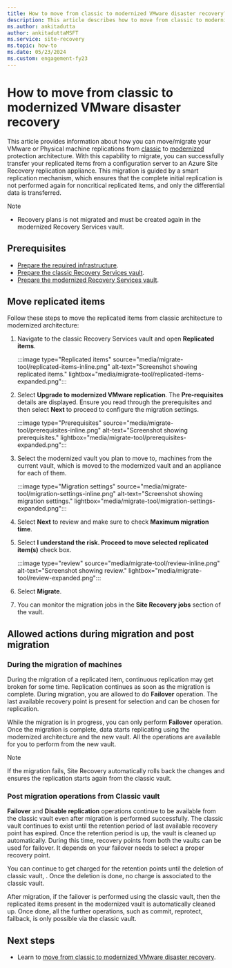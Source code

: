 ```yaml
---
title: How to move from classic to modernized VMware disaster recovery?
description: This article describes how to move from classic to modernized VMware disaster recovery.
ms.author: ankitadutta
author: ankitaduttaMSFT
ms.service: site-recovery
ms.topic: how-to
ms.date: 05/23/2024
ms.custom: engagement-fy23
---
```


# How to move from classic to modernized VMware disaster recovery  

This article provides information about how you can move/migrate your VMware or Physical machine replications from [classic](./vmware-azure-architecture.md) to [modernized](./vmware-azure-architecture-modernized.md) protection architecture. With this capability to migrate, you can successfully transfer your replicated items from a configuration server to an Azure Site Recovery replication appliance. This migration is guided by a smart replication mechanism, which ensures that the complete initial replication is not performed again for noncritical replicated items, and only the differential data is transferred. 

> [!NOTE]
> - Recovery plans is not migrated and must be created again in the modernized Recovery Services vault.   

## Prerequisites  

- [Prepare the required infrastructure](move-from-classic-to-modernized-vmware-disaster-recovery.md#prepare-the-infrastructure).
- [Prepare the classic Recovery Services vault](move-from-classic-to-modernized-vmware-disaster-recovery.md#prepare-classic-recovery-services-vault).
- [Prepare the modernized Recovery Services vault](move-from-classic-to-modernized-vmware-disaster-recovery.md#prepare-modernized-recovery-services-vault).

## Move replicated items  

Follow these steps to move the replicated items from classic architecture to modernized architecture: 

1. Navigate to the classic Recovery Services vault and open **Replicated items**.

   :::image type="Replicated items" source="media/migrate-tool/replicated-items-inline.png" alt-text="Screenshot showing replicated items." lightbox="media/migrate-tool/replicated-items-expanded.png":::

2. Select **Upgrade to modernized VMware replication**. The **Pre-requisites** details are displayed. Ensure you read through the prerequisites and then select **Next** to proceed to configure the migration settings.

    :::image type="Prerequisites" source="media/migrate-tool/prerequisites-inline.png" alt-text="Screenshot showing prerequisites." lightbox="media/migrate-tool/prerequisites-expanded.png":::

3. Select the modernized vault you plan to move to, machines from the current vault, which is moved to the modernized vault and an appliance for each of them.

   :::image type="Migration settings" source="media/migrate-tool/migration-settings-inline.png" alt-text="Screenshot showing migration settings." lightbox="media/migrate-tool/migration-settings-expanded.png":::

4. Select **Next** to review and make sure to check **Maximum migration time**.

5. Select **I understand the risk. Proceed to move selected replicated item(s)** check box.  

   :::image type="review" source="media/migrate-tool/review-inline.png" alt-text="Screenshot showing review." lightbox="media/migrate-tool/review-expanded.png":::
  
6. Select **Migrate**.

7. You can monitor the migration jobs in the **Site Recovery jobs** section of the vault.  

## Allowed actions during migration and post migration  

### During the migration of machines   

During the migration of a replicated item, continuous replication may get broken for some time. Replication continues as soon as the migration is complete. During migration, you are allowed to do **Failover** operation. The last available recovery point is present for selection and can be chosen for replication.   

While the migration is in progress, you can only perform **Failover** operation. Once the migration is complete, data starts replicating using the modernized architecture and the new vault. All the operations are available for you to perform from the new vault.   

> [!NOTE]
> If the migration fails, Site Recovery automatically rolls back the changes and ensures the replication starts again from the classic vault.   

### Post migration operations from Classic vault  

**Failover** and **Disable replication** operations continue to be available from the classic vault even after migration is performed successfully. The classic vault continues to exist until the retention period of last available recovery point has expired. Once the retention period is up, the vault is cleaned up automatically. During this time, recovery points from both the vaults can be used for failover. It depends on your failover needs to select a proper recovery point.  

You can continue to get charged for the retention points until the deletion of classic vault, . Once the deletion is done, no charge is associated to the classic vault.  

After migration, if the failover is performed using the classic vault, then the replicated items present in the modernized vault is automatically cleaned up. Once done, all the further operations, such as commit, reprotect, failback, is only possible via the classic vault.   

## Next steps

-  Learn to [move from classic to modernized VMware disaster recovery](move-from-classic-to-modernized-vmware-disaster-recovery.md).